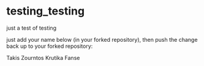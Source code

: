 # testing_testing
just a test of testing

just add your name below (in your forked repository), then push the change back up to your forked repository:

Takis Zourntos
Krutika Fanse
